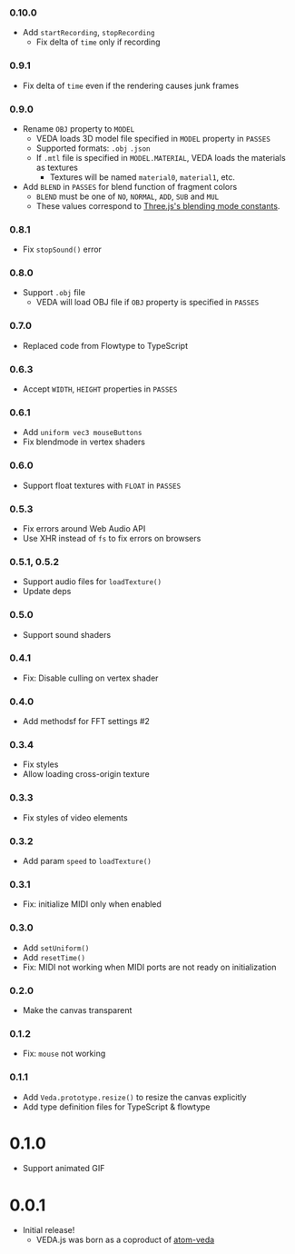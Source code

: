 ### 0.10.0

- Add `startRecording`, `stopRecording`
  - Fix delta of `time` only if recording

### 0.9.1

- Fix delta of `time` even if the rendering causes junk frames

### 0.9.0

- Rename `OBJ` property to `MODEL`
  - VEDA loads 3D model file specified in `MODEL` property in `PASSES`
  - Supported formats: `.obj` `.json`
  - If `.mtl` file is specified in `MODEL.MATERIAL`, VEDA loads the materials as textures
    - Textures will be named `material0`, `material1`, etc.
- Add `BLEND` in `PASSES` for blend function of fragment colors
  - `BLEND` must be one of `NO`, `NORMAL`, `ADD`, `SUB` and `MUL`
  - These values correspond to [Three.js's blending mode constants](https://threejs.org/docs/#api/constants/Materials).

### 0.8.1

- Fix `stopSound()` error

### 0.8.0

- Support `.obj` file
  - VEDA will load OBJ file if `OBJ` property is specified in `PASSES`

### 0.7.0

- Replaced code from Flowtype to TypeScript

### 0.6.3

- Accept `WIDTH`, `HEIGHT` properties in `PASSES`

### 0.6.1

- Add `uniform vec3 mouseButtons`
- Fix blendmode in vertex shaders

### 0.6.0

- Support float textures with `FLOAT` in `PASSES`

### 0.5.3

- Fix errors around Web Audio API
- Use XHR instead of `fs` to fix errors on browsers

### 0.5.1, 0.5.2

- Support audio files for `loadTexture()`
- Update deps

### 0.5.0

- Support sound shaders

### 0.4.1

- Fix: Disable culling on vertex shader

### 0.4.0

- Add methodsf for FFT settings #2

### 0.3.4

- Fix styles
- Allow loading cross-origin texture

### 0.3.3

- Fix styles of video elements

### 0.3.2

- Add param `speed` to `loadTexture()`

### 0.3.1

- Fix: initialize MIDI only when enabled

### 0.3.0

- Add `setUniform()`
- Add `resetTime()`
- Fix: MIDI not working when MIDI ports are not ready on initialization

### 0.2.0

- Make the canvas transparent

### 0.1.2

- Fix: `mouse` not working

### 0.1.1

- Add `Veda.prototype.resize()` to resize the canvas explicitly
- Add type definition files for TypeScript & flowtype

# 0.1.0

- Support animated GIF

# 0.0.1

- Initial release!
  - VEDA.js was born as a coproduct of [atom-veda](https://github.com/fand/atom-veda/)
